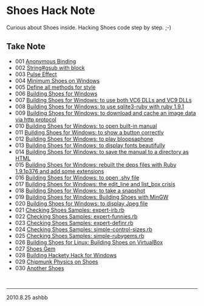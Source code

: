 Shoes Hack Note
===============

Curious about Shoes inside. Hacking Shoes code step by step. ;-)

Take Note
---------

- 001 [Anonymous Binding](http://github.com/ashbb/shoes_hack_note/tree/master/md/hack001.md)
- 002 [String#gsub with block](http://github.com/ashbb/shoes_hack_note/tree/master/md/hack002.md)
- 003 [Pulse Effect](http://github.com/ashbb/shoes_hack_note/tree/master/md/hack003.md)
- 004 [Minimum Shoes on Windows](http://github.com/ashbb/shoes_hack_note/tree/master/md/hack004.md)
- 005 [Define all methods for style](http://github.com/ashbb/shoes_hack_note/tree/master/md/hack005.md)
- 006 [Building Shoes for Windows](http://github.com/ashbb/shoes_hack_note/tree/master/md/hack006.md)
- 007 [Building Shoes for Windows: to use both VC6 DLLs and VC9 DLLs](http://github.com/ashbb/shoes_hack_note/tree/master/md/hack007.md)
- 008 [Building Shoes for Windows: to use sqlite3-ruby with ruby 1.9.1](http://github.com/ashbb/shoes_hack_note/tree/master/md/hack008.md)
- 009 [Building Shoes for Windows: to download and cache an image data via http protocol](http://github.com/ashbb/shoes_hack_note/tree/master/md/hack009.md)
- 010 [Building Shoes for Windows: to open built-in manual](http://github.com/ashbb/shoes_hack_note/tree/master/md/hack010.md)
- 011 [Building Shoes for Windows: to show a button correctly](http://github.com/ashbb/shoes_hack_note/tree/master/md/hack011.md)
- 012 [Building Shoes for Windows: to play bloopsaphone](http://github.com/ashbb/shoes_hack_note/tree/master/md/hack012.md)
- 013 [Building Shoes for Windows: to display fonts beautifully](http://github.com/ashbb/shoes_hack_note/tree/master/md/hack013.md)
- 014 [Building Shoes for Windows: to save the manual to a directory as HTML](http://github.com/ashbb/shoes_hack_note/tree/master/md/hack014.md)
- 015 [Building Shoes for Windows: rebuilt the deps files with Ruby 1.9.1p376 and add some extensions](http://github.com/ashbb/shoes_hack_note/tree/master/md/hack015.md)
- 016 [Building Shoes for Windows: to open .shy file](http://github.com/ashbb/shoes_hack_note/tree/master/md/hack016.md)
- 017 [Building Shoes for Windows: the edit_line and list_box crisis](http://github.com/ashbb/shoes_hack_note/tree/master/md/hack017.md)
- 018 [Building Shoes for Windows: to take a snapshot](http://github.com/ashbb/shoes_hack_note/tree/master/md/hack018.md)
- 019 [Building Shoes for Windows: Building Shoes with MinGW](http://github.com/ashbb/shoes_hack_note/tree/master/md/hack019.md)
- 020 [Building Shoes for Windows: to display Jpeg file](http://github.com/ashbb/shoes_hack_note/tree/master/md/hack020.md)
- 021 [Checking Shoes Samples: expert-irb.rb](http://github.com/ashbb/shoes_hack_note/tree/master/md/hack021.md)
- 022 [Checking Shoes Samples: expert-funnies.rb](http://github.com/ashbb/shoes_hack_note/tree/master/md/hack022.md)
- 023 [Checking Shoes Samples: expert-definr.rb](http://github.com/ashbb/shoes_hack_note/tree/master/md/hack023.md)
- 024 [Checking Shoes Samples: simple-control-sizes.rb](http://github.com/ashbb/shoes_hack_note/tree/master/md/hack024.md)
- 025 [Checking Shoes Samples: simple-rubygems.rb](http://github.com/ashbb/shoes_hack_note/tree/master/md/hack025.md)
- 026 [Building Shoes for Linux: Building Shoes on VirtualBox](http://github.com/ashbb/shoes_hack_note/tree/master/md/hack026.md)
- 027 [Shoes Gem](http://github.com/ashbb/shoes_hack_note/tree/master/md/hack027.md)
- 028 [Building Hackety Hack for Windows](http://github.com/ashbb/shoes_hack_note/tree/master/md/hack028.md)
- 029 [Chipmunk Physics on Shoes](http://github.com/ashbb/shoes_hack_note/tree/master/md/hack029.md)
- 030 [Another Shoes](http://github.com/ashbb/shoes_hack_note/tree/master/md/hack030.md)

<br>

---------------
2010.8.25 ashbb